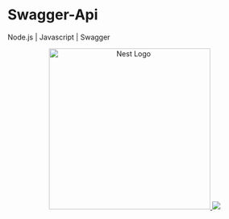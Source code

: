 # Swagger-Api
Node.js | Javascript | Swagger 


<p align="center">
  <a href="https://swagger.io/" target="blank"><img src="https://www.scottbrady91.com/img/logos/swagger-banner.png"  width="320" alt="Nest Logo" />
   <a href="https://nodejs.org/es/" target="blank"><img src="https://encrypted-tbn0.gstatic.com/images?   q=tbn:ANd9GcTRb6qyDAyZdj5_mn3LPHTyc0fSkL_qd3ssBDQozo6kZUPZL23orY1oASmsvJlG7YkDd4g&usqp=CAU"</a>
</p>
